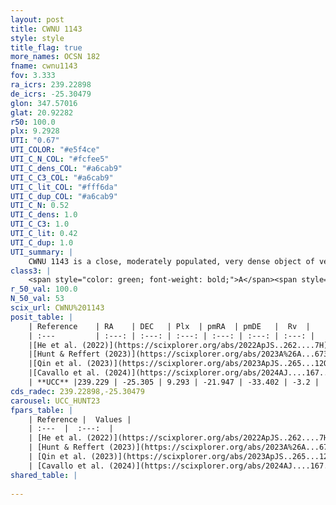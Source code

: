```yaml
---
layout: post
title: CWNU 1143
style: style
title_flag: true
more_names: OCSN 182
fname: cwnu1143
fov: 3.333
ra_icrs: 239.22898
de_icrs: -25.30479
glon: 347.57016
glat: 20.92282
r50: 100.0
plx: 9.2928
UTI: "0.67"
UTI_COLOR: "#e5f4ce"
UTI_C_N_COL: "#fcfee5"
UTI_C_dens_COL: "#a6cab9"
UTI_C_C3_COL: "#a6cab9"
UTI_C_lit_COL: "#fff6da"
UTI_C_dup_COL: "#a6cab9"
UTI_C_N: 0.52
UTI_C_dens: 1.0
UTI_C_C3: 1.0
UTI_C_lit: 0.42
UTI_C_dup: 1.0
UTI_summary: |
    CWNU 1143 is a close, moderately populated, very dense object of very high C3 quality. It was recently reported in the literature.
class3: |
    <span style="color: green; font-weight: bold;">A</span><span style="color: green; font-weight: bold;">A</span>
r_50_val: 100.0
N_50_val: 53
scix_url: CWNU%201143
posit_table: |
    | Reference    | RA    | DEC   | Plx  | pmRA  | pmDE   |  Rv  |
    | :---         | :---: | :---: | :---: | :---: | :---: | :---: |
    |[He et al. (2022)](https://scixplorer.org/abs/2022ApJS..262....7H) | 239.637 | -25.254 | 9.332 | -21.962 | -33.816 | -- |
    |[Hunt & Reffert (2023)](https://scixplorer.org/abs/2023A%26A...673A.114H) | 239.071 | -25.701 | 9.244 | -21.492 | -33.359 | -1.914 |
    |[Qin et al. (2023)](https://scixplorer.org/abs/2023ApJS..265...12Q) | 239.37 | -25.73 | 9.19 | -20.55 | -32.66 | -4.36 |
    |[Cavallo et al. (2024)](https://scixplorer.org/abs/2024AJ....167...12C) | 239.858 | -25.188 | 9.23 | -- | -- | -- |
    | **UCC** |239.229 | -25.305 | 9.293 | -21.947 | -33.402 | -3.2 | 
cds_radec: 239.22898,-25.30479
carousel: UCC_HUNT23
fpars_table: |
    | Reference |  Values |
    | :---  |  :---:  |
    | [He et al. (2022)](https://scixplorer.org/abs/2022ApJS..262....7H) | `A0=0.05, logAge=7.4` |
    | [Hunt & Reffert (2023)](https://scixplorer.org/abs/2023A%26A...673A.114H) | `AV50=0.363, diffAV50=0.542, MOD50=5.157, logAge50=7.267` |
    | [Qin et al. (2023)](https://scixplorer.org/abs/2023ApJS..265...12Q) | `E(B-V)=0.07, m-M=5.26, logt=7.4` |
    | [Cavallo et al. (2024)](https://scixplorer.org/abs/2024AJ....167...12C) | `AV50=1.1, dMod50=5.19, logAge50=7.68, [Fe/H]50=0.17` |
shared_table: |
    
---
```

